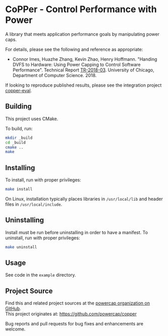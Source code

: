 # CoPPer - Control Performance with Power

A library that meets application performance goals by manipulating power caps.

For details, please see the following and reference as appropriate:

* Connor Imes, Huazhe Zhang, Kevin Zhao, Henry Hoffmann. "Handing DVFS to Hardware: Using Power Capping to Control Software Performance". Technical Report [TR-2018-03](https://cs.uchicago.edu/research/publications/techreports/TR-2018-03). University of Chicago, Department of Computer Science. 2018.

If looking to reproduce published results, please see the integration project [copper-eval](https://github.com/powercap/copper-eval).

## Building

This project uses CMake.

To build, run:

``` sh
mkdir _build
cd _build
cmake ..
make
```

## Installing

To install, run with proper privileges:

``` sh
make install
```

On Linux, installation typically places libraries in `/usr/local/lib` and
header files in `/usr/local/include`.

## Uninstalling

Install must be run before uninstalling in order to have a manifest.
To uninstall, run with proper privileges:

``` sh
make uninstall
```
## Usage

See code in the `example` directory.

## Project Source

Find this and related project sources at the [powercap organization on GitHub](https://github.com/powercap).  
This project originates at: https://github.com/powercap/copper

Bug reports and pull requests for bug fixes and enhancements are welcome.
